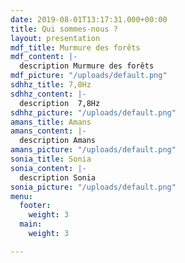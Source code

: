 ```yaml
---
date: 2019-08-01T13:17:31.000+00:00
title: Qui sommes-nous ?
layout: presentation
mdf_title: Murmure des forêts
mdf_content: |-
  description Murmure des forêts
mdf_picture: "/uploads/default.png"
sdhhz_title: 7,8Hz
sdhhz_content: |-
  description  7,8Hz
sdhhz_picture: "/uploads/default.png"
amans_title: Amans
amans_content: |-
  description Amans
amans_picture: "/uploads/default.png"
sonia_title: Sonia
sonia_content: |-
  description Sonia
sonia_picture: "/uploads/default.png"
menu:
  footer:
    weight: 3
  main:
    weight: 3

---
```

